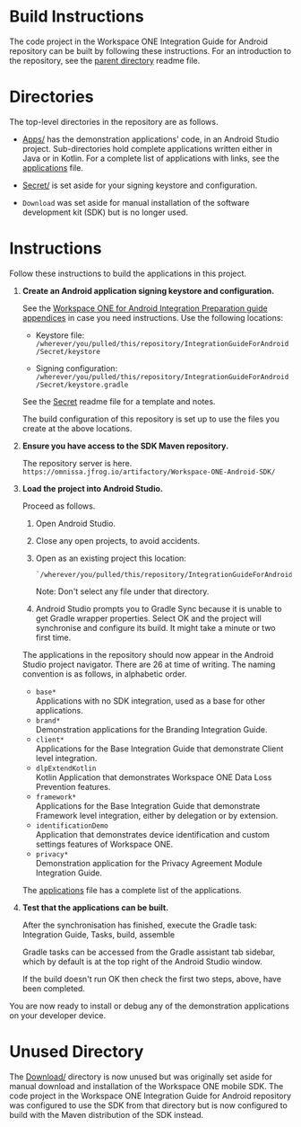 # Build Instructions
The code project in the Workspace ONE Integration Guide for Android repository
can be built by following these instructions. For an introduction to the
repository, see the [parent directory](..) readme file.

# Directories
The top-level directories in the repository are as follows.

-   [Apps/](../Apps) has the demonstration applications' code, in an Android
    Studio project. Sub-directories hold complete applications written either in
    Java or in Kotlin. For a complete list of applications with links, see the
    [applications](applications.md) file.

-   [Secret/](../Secret) is set aside for your signing keystore and
    configuration.

-   `Download` was set aside for manual installation of the software development
    kit (SDK) but is no longer used.

# Instructions
Follow these instructions to build the applications in this project.

1.  **Create an Android application signing keystore and configuration.**

    See the
    [Workspace ONE for Android Integration Preparation guide appendices](../Guides/02Preparation/WorkspaceONE_Android_IntegrationPreparation.md#appendix-how-to-generate-a-signed-android-package-file-once-how-to-generate-a-signed-android-package-file-once)
    in case you need instructions. Use the following locations:

    -   Keystore file:  
        `/wherever/you/pulled/this/repository/IntegrationGuideForAndroid/Secret/keystore`
    
    -   Signing configuration:  
        `/wherever/you/pulled/this/repository/IntegrationGuideForAndroid/Secret/keystore.gradle`
    
    See the [Secret](../Secret) readme file for a template and notes.

    The build configuration of this repository is set up to use the files you
    create at the above locations.

2.  **Ensure you have access to the SDK Maven repository.**

    The repository server is here.  
    `https://omnissa.jfrog.io/artifactory/Workspace-ONE-Android-SDK/`

3.  **Load the project into Android Studio.**

    Proceed as follows.

    1.  Open Android Studio.
    2.  Close any open projects, to avoid accidents.
    3.  Open as an existing project this location:

            `/wherever/you/pulled/this/repository/IntegrationGuideForAndroid/Apps/`
        
        Note: Don't select any file under that directory.
    
    4.  Android Studio prompts you to Gradle Sync because it is unable to get
        Gradle wrapper properties. Select OK and the project will synchronise
        and configure its build. It might take a minute or two first time.

    The applications in the repository should now appear in the Android Studio
    project navigator. There are 26 at time of writing. The naming convention is
    as follows, in alphabetic order.

    -   `base*`  
        Applications with no SDK integration, used as a base for other
        applications.
    -   `brand*`  
        Demonstration applications for the Branding Integration Guide.
    -   `client*`  
        Applications for the Base Integration Guide that demonstrate Client
        level integration.
    -   `dlpExtendKotlin`  
        Kotlin Application that demonstrates Workspace ONE Data Loss Prevention features.
    -   `framework*`  
        Applications for the Base Integration Guide that demonstrate Framework
        level integration, either by delegation or by extension.
    -   `identificationDemo`  
        Application that demonstrates device identification and custom settings
        features of Workspace ONE.
    -   `privacy*`  
        Demonstration application for the Privacy Agreement Module Integration
        Guide.

     The [applications](applications.md) file has a complete list of the
     applications.

4.  **Test that the applications can be built.**

    After the synchronisation has finished, execute the Gradle task:  
    Integration Guide, Tasks, build, assemble

    Gradle tasks can be accessed from the Gradle assistant tab sidebar, which by
    default is at the top right of the Android Studio window.

    If the build doesn't run OK then check the first two steps, above, have been
    completed.

You are now ready to install or debug any of the demonstration applications on
your developer device.

# Unused Directory
The [Download/](../Download) directory is now unused but was originally set
aside for manual download and installation of the Workspace ONE mobile SDK. The
code project in the Workspace ONE Integration Guide for Android repository was
configured to use the SDK from that directory but is now configured to build
with the Maven distribution of the SDK instead.

